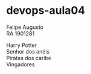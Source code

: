 # devops-aula04
Felipe Augusto<br>
RA 1901281<BR>

Harry Potter<br>
Senhor dos anéis<br>
Piratas dos caribe<br>
Vingadores

